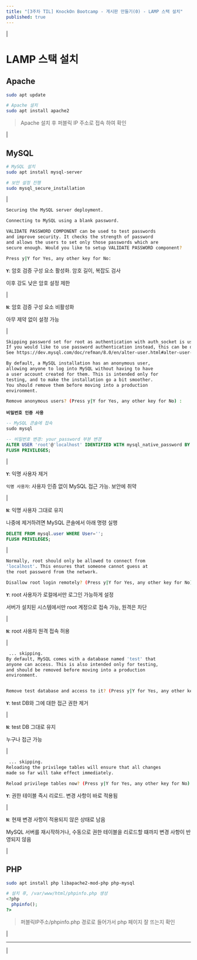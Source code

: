 ```yaml
---
title: "[3주차 TIL] KnockOn Bootcamp - 게시판 만들기(0) - LAMP 스택 설치"
published: true
---
```


|

# LAMP 스택 설치

## Apache

```sh
sudo apt update

# Apache 설치
sudo apt install apache2
```

> Apache 설치 후 퍼블릭 IP 주소로 접속 하여 확인

|

## MySQL

```sh
# MySQL 설치
sudo apt install mysql-server

# 보안 설정 진행
sudo mysql_secure_installation
```

|

```sh
Securing the MySQL server deployment.

Connecting to MySQL using a blank password.

VALIDATE PASSWORD COMPONENT can be used to test passwords
and improve security. It checks the strength of password
and allows the users to set only those passwords which are
secure enough. Would you like to setup VALIDATE PASSWORD component?

Press y|Y for Yes, any other key for No:
```

**`Y`**: 암호 검증 구성 요소 활성화. 암호 길이, 복잡도 검사

이후 강도 낮은 암호 설정 제한

|

**`N`**: 암호 검증 구성 요소 비활성화

아무 제약 없이 설정 가능

|

```sh
Skipping password set for root as authentication with auth_socket is used by default.
If you would like to use password authentication instead, this can be done with the "ALTER_USER" command.
See https://dev.mysql.com/doc/refman/8.0/en/alter-user.html#alter-user-password-management for more information.

By default, a MySQL installation has an anonymous user,
allowing anyone to log into MySQL without having to have
a user account created for them. This is intended only for
testing, and to make the installation go a bit smoother.
You should remove them before moving into a production
environment.

Remove anonymous users? (Press y|Y for Yes, any other key for No) :
```

**`비밀번호 인증 사용`**

```sql
-- MySQL 콘솔에 접속
sudo mysql

-- 비밀번호 변경: your_password 부분 변경
ALTER USER 'root'@'localhost' IDENTIFIED WITH mysql_native_password BY 'your_password';
FLUSH PRIVILEGES;
```

|

**`Y`**: 익명 사용자 제거

`익명 사용자`: 사용자 인증 없이 MySQL 접근 가능. 보안에 취약

|

**`N`**: 익명 사용자 그대로 유지

나중에 제거하려면 MySQL 콘솔에서 아래 명령 실행

```sql
DELETE FROM mysql.user WHERE User='';
FLUSH PRIVILEGES;
```

|

```sh
Normally, root should only be allowed to connect from
'localhost'. This ensures that someone cannot guess at
the root password from the network.

Disallow root login remotely? (Press y|Y for Yes, any other key for No) :
```

**`Y`**: root 사용자가 로컬에서만 로그인 가능하게 설정

서버가 설치된 시스템에서만 root 계정으로 접속 가능, 원격은 차단

|

**`N`**: root 사용자 원격 접속 허용

|

```sh
 ... skipping.
By default, MySQL comes with a database named 'test' that
anyone can access. This is also intended only for testing,
and should be removed before moving into a production
environment.


Remove test database and access to it? (Press y|Y for Yes, any other key for No) : 
```

**`Y`**: test DB와 그에 대한 접근 권한 제거

|

**`N`**: test DB 그대로 유지

누구나 접근 가능

|

```sh
 ... skipping.
Reloading the privilege tables will ensure that all changes
made so far will take effect immediately.

Reload privilege tables now? (Press y|Y for Yes, any other key for No) :
```

**`Y`**: 권한 테이블 즉시 리로드. 변경 사항이 바로 적용됨

|

**`N`**: 현재 변경 사항이 적용되지 않은 상태로 남음

MySQL 서버를 재시작하거나, 수동으로 권한 테이블을 리로드할 떄까지 변경 사항이 반영되지 않음

|

## PHP

```sh
sudo apt install php libapache2-mod-php php-mysql
```

```php
# 설치 후, /var/www/html/phpinfo.php 생성
<?php
  phpinfo();
?>
```

> 퍼블릭IP주소/phpinfo.php 경로로 들어가서 php 페이지 잘 뜨는지 확인

|

---

|